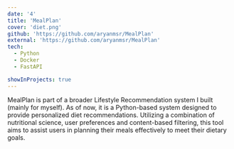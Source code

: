 ```yaml
---
date: '4'
title: 'MealPlan'
cover: 'diet.png'
github: 'https://github.com/aryanmsr/MealPlan'
external: 'https://github.com/aryanmsr/MealPlan'
tech:
  - Python
  - Docker
  - FastAPI

showInProjects: true
---
```


MealPlan is part of a broader Lifestyle Recommendation system I built (mainly for myself). As of now, it is a Python-based system designed to provide personalized diet recommendations. Utilizing a combination of nutritional science, user preferences and content-based filtering, this tool aims to assist users in planning their meals effectively to meet their dietary goals.
